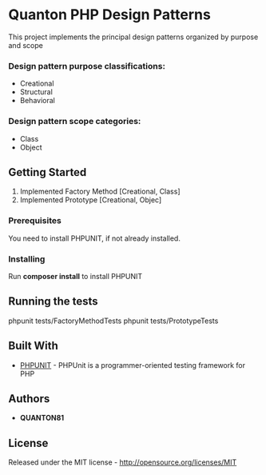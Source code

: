 # Quanton PHP Design Patterns

This project implements the principal design patterns organized by purpose and scope

### Design pattern purpose classifications:

* Creational
* Structural
* Behavioral

### Design pattern scope categories:

* Class
* Object

## Getting Started

1. Implemented Factory Method [Creational, Class]
1. Implemented Prototype [Creational, Objec]

### Prerequisites

You need to install PHPUNIT, if not already installed.

### Installing

Run **composer install** to install PHPUNIT

## Running the tests

phpunit tests/FactoryMethodTests
phpunit tests/PrototypeTests

## Built With

* [PHPUNIT](https://phpunit.de/) - PHPUnit is a programmer-oriented testing framework for PHP

## Authors

* **QUANTON81**

## License

Released under the MIT license - http://opensource.org/licenses/MIT
